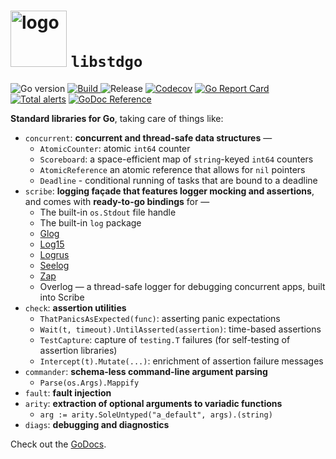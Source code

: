<img src="https://raw.githubusercontent.com/wiki/obsidiandynamics/libstdgo/images/libstdgo-logo.png" width="90px" alt="logo"/> `libstdgo`
===
![Go version](https://img.shields.io/github/go-mod/go-version/obsidiandynamics/libstdgo)
[![Build](https://travis-ci.org/obsidiandynamics/libstdgo.svg?branch=master) ](https://travis-ci.org/obsidiandynamics/libstdgo#)
![Release](https://img.shields.io/github/v/release/obsidiandynamics/libstdgo?color=ff69b4)
[![Codecov](https://codecov.io/gh/obsidiandynamics/libstdgo/branch/master/graph/badge.svg)](https://codecov.io/gh/obsidiandynamics/libstdgo)
[![Go Report Card](https://goreportcard.com/badge/github.com/obsidiandynamics/libstdgo)](https://goreportcard.com/report/github.com/obsidiandynamics/libstdgo)
[![Total alerts](https://img.shields.io/lgtm/alerts/g/obsidiandynamics/libstdgo.svg?logo=lgtm&logoWidth=18)](https://lgtm.com/projects/g/obsidiandynamics/libstdgo/alerts/)
[![GoDoc Reference](https://img.shields.io/badge/docs-GoDoc-blue.svg)](https://pkg.go.dev/github.com/obsidiandynamics/libstdgo?tab=subdirectories)

**Standard libraries for Go**, taking care of things like:
* `concurrent`: **concurrent and thread-safe data structures** —
  - `AtomicCounter`: atomic `int64` counter
  - `Scoreboard`: a space-efficient map of `string`-keyed `int64` counters
  - `AtomicReference` an atomic reference that allows for `nil` pointers
  - `Deadline` - conditional running of tasks that are bound to a deadline
* `scribe`: **logging façade that features logger mocking and assertions**, and comes with **ready-to-go bindings** for —
  - The built-in `os.Stdout` file handle
  - The built-in `log` package
  - [Glog](https://github.com/golang/glog)
  - [Log15](https://github.com/inconshreveable/log15)
  - [Logrus](https://github.com/sirupsen/logrus)
  - [Seelog](https://github.com/cihub/seelog)
  - [Zap](https://github.com/uber-go/zap)
  - Overlog — a thread-safe logger for debugging concurrent apps, built into Scribe
* `check`: **assertion utilities**
  - `ThatPanicsAsExpected(func)`: asserting panic expectations
  - `Wait(t, timeout).UntilAsserted(assertion)`: time-based assertions
  - `TestCapture`: capture of `testing.T` failures (for self-testing of assertion libraries)
  - `Intercept(t).Mutate(...)`: enrichment of assertion failure messages
* `commander`: **schema-less command-line argument parsing**
  - `Parse(os.Args).Mappify`
* `fault`: **fault injection**
* `arity`: **extraction of optional arguments to variadic functions**
  - `arg := arity.SoleUntyped("a_default", args).(string)`
* `diags`: **debugging and diagnostics**


Check out the [GoDocs](https://pkg.go.dev/github.com/obsidiandynamics/libstdgo?tab=subdirectories).
